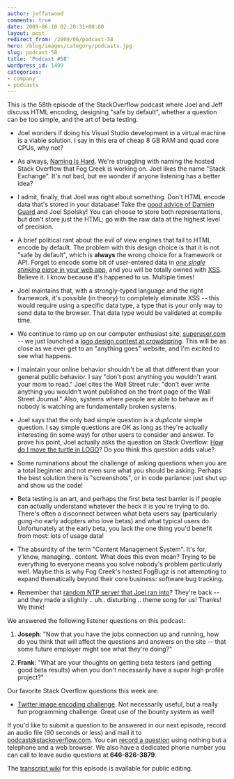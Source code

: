 ```yaml
---
author: jeffatwood
comments: true
date: 2009-06-18 02:20:31+00:00
layout: post
redirect_from: /2009/06/podcast-58
hero: /blog/images/category/podcasts.jpg
slug: podcast-58
title: 'Podcast #58'
wordpress_id: 1499
categories:
- company
- podcasts
---
```


This is the 58th episode of the StackOverflow podcast where Joel and Jeff discuss HTML encoding, designing "safe by default", whether a question can be too simple, and the art of beta testing.






  * Joel wonders if doing his Visual Studio development in a virtual machine is a viable solution. I say in this era of cheap 8 GB RAM and quad core CPUs, why not?


  * As always, [Naming Is Hard](http://blog.stackoverflow.com/2009/03/it-stack-overflow-update-naming-is-hard/). We're struggling with naming the hosted Stack Overflow that Fog Creek is working on. Joel likes the name "Stack Exchange". It's not bad, but we wonder if anyone listening has a better idea?


  * I admit, finally, that Joel was right about something. Don't HTML encode data that's stored in your database! Take the [good advice of Damien Guard](http://damieng.com/blog/2007/12/18/5-signs-your-aspnet-application-may-be-vulnerable-to-html-injection) and Joel Spolsky! You can choose to store both representations, but don't store just the HTML; go with the raw data at the highest level of precision.


  * A brief political rant about the evil of view engines that fail to HTML encode by default. The problem with this design choice is that it is not "safe by default", which is **always** the wrong choice for a framework or API. Forget to encode some bit of user-entered data in [_one single stinking place_ in your web app](http://damieng.com/blog/2007/12/10/how-dangerous-is-html-injection), and you will be totally owned with [XSS](http://en.wikipedia.org/wiki/Cross-site_scripting). Believe it. I know because it's happened to us. Multiple times!


  * Joel maintains that, with a strongly-typed language and the right framework, it's possible (in theory) to completely eliminate XSS -- this would require using a specific data type, a type that is your only way to send data to the browser. That data type would be validated at compile time.


  * We continue to ramp up on our computer enthusiast site, [superuser.com](http://superuser.com/) -- we just launched a [logo design contest at crowdspring](http://www.crowdspring.com/projects/graphic_design/logo/logo_for_superuser_com/details). This will be as close as we ever get to an "anything goes" website, and I'm excited to see what happens.


  * I maintain your online behavior shouldn't be all that different than your general public behavior. I say "don't post anything you wouldn't want your mom to read." Joel cites the Wall Street rule: "don't ever write anything you wouldn't want published on the front page of the Wall Street Journal." Also, systems where people are able to behave as if nobody is watching are fundamentally broken systems.


  * Joel says that the only bad simple question is a _duplicate_ simple question. I say simple questions are OK as long as they're actually interesting (in some way) for other users to consider and answer. To prove his point, Joel actually asks the question on Stack Overflow: [How do I move the turtle in LOGO](http://stackoverflow.com/questions/1003841/how-do-i-move-the-turtle-in-logo)? Do _you_ think this question adds value?


  * Some ruminations about the challenge of asking questions when you are a total beginner and not even sure what you should be asking. Perhaps the best solution there is "screenshots", or in code parlance: just shut up and show us the code!


  * Beta testing is an art, and perhaps the first beta test barrier is if people can actually understand whatever the heck it is you're trying to do. There's often a disconnect between what beta users say (particularly gung-ho early adopters who love betas) and what typical users do. Unfortunately at the early beta, you lack the one thing you'd benefit from most: lots of usage data!


  * The absurdity of the term "Content Management System". It's for, y'know, managing.. content. What does this even mean? Trying to be everything to everyone means you solve nobody's problem particularly well. Maybe this is why Fog Creek's hosted FogBugz is not attempting to expand thematically beyond their core business: software bug tracking.


  * Remember that [random NTP server that Joel ran into](http://serverfault.com/questions/24933/questionable-timeservers-in-pool-ntp-org)? They're back -- and they made a slightly .. uh.. disturbing .. theme song for us! Thanks! We think!




We answered the following listener questions on this podcast:






  1. **Joseph**: "Now that you have the jobs connection up and running, how do you think that will affect the questions and answers on the site -- that some future employer might see what they're doing?"


  2. **Frank**: "What are your thoughts on getting beta testers (and getting good beta results) when you don't necessarily have a super high profile project?"




Our favorite Stack Overflow questions this week are:






  * [](http://stackoverflow.com/questions/895371/bubble-sort-homework)[Twitter image encoding challenge](http://stackoverflow.com/questions/891643/twitter-image-encoding-challenge). Not necessarily useful, but a really fun programming challenge. Great use of the bounty system as well!  






If you'd like to submit a question to be answered in our next episode, record an audio file (90 seconds or less) and mail it to [podcast@stackoverflow.com](mailto:podcast@stackoverflow.com). You can [record a question](http://blog.stackoverflow.com/index.php/2008/05/recording-podcast-questions-using-your-telephone/)
using nothing but a telephone and a web browser. We also have a dedicated phone number you can call to leave audio questions at **646-826-3879**.






The [transcript wiki](https://stackoverflow.fogbugz.com/default.asp?W29063) for this episode is available for public editing.




